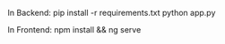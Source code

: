 In Backend: pip install -r requirements.txt
            python app.py

In Frontend: npm install && ng serve
